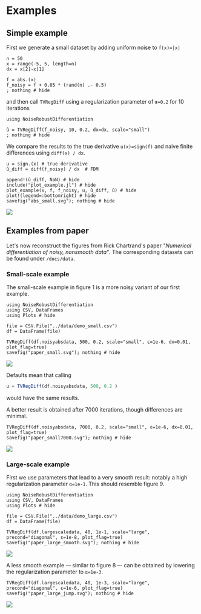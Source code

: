 # Examples

## Simple example

First we generate a small dataset by adding uniform noise to ``f(x)=|x|``

```@example abs_small
n = 50 
x = range(-5, 5, length=n)
dx = x[2]-x[1]

f = abs.(x)
f_noisy = f + 0.05 * (rand(n) .- 0.5)
; nothing # hide
```

and then call `TVRegDiff` using a regularization parameter of `α=0.2` for 10 iterations

```@example abs_small
using NoiseRobustDifferentiation

û = TVRegDiff(f_noisy, 10, 0.2, dx=dx, scale="small")
; nothing # hide
```

We compare the results to the true derivative ``u(x)=sign(f)`` and naive finite differences using `diff(x) / dx`.
```@example abs_small
u = sign.(x) # true derivative
û_diff = diff(f_noisy) / dx  # FDM

append!(û_diff, NaN) # hide
include("plot_example.jl") # hide
plot_example(x, f, f_noisy, u, û_diff, û) # hide
plot!(legend=:bottomright) # hide
savefig("abs_small.svg"); nothing # hide
```

![](abs_small.svg)

## Examples from paper
Let's now reconstruct the figures from Rick Chartrand's paper *"Numerical differentiation of noisy, nonsmooth data"*.
The corresponding datasets can be found under `/docs/data`.

### Small-scale example
The small-scale example in figure 1 is a more noisy variant of our first example.

```@example paper_small
using NoiseRobustDifferentiation
using CSV, DataFrames
using Plots # hide

file = CSV.File("../data/demo_small.csv")
df = DataFrame(file)

TVRegDiff(df.noisyabsdata, 500, 0.2, scale="small", ε=1e-6, dx=0.01, plot_flag=true)
savefig("paper_small.svg"); nothing # hide
```

![](paper_small.svg)

Defaults mean that calling

```julia
u = TVRegDiff(df.noisyabsdata, 500, 0.2 )
```

would have the same results.

A better result is obtained after 7000 iterations, though differences are minimal.

```@example paper_small
TVRegDiff(df.noisyabsdata, 7000, 0.2, scale="small", ε=1e-6, dx=0.01, plot_flag=true)
savefig("paper_small7000.svg"); nothing # hide
```

![](paper_small7000.svg)

### Large-scale example

First we use parameters that lead to a very smooth result: notably a high regularization parameter `α=1e-1`.
This should resemble figure 9.

```@example paper_large
using NoiseRobustDifferentiation
using CSV, DataFrames
using Plots # hide

file = CSV.File("../data/demo_large.csv")
df = DataFrame(file)

TVRegDiff(df.largescaledata, 40, 1e-1, scale="large", precond="diagonal", ε=1e-8, plot_flag=true)
savefig("paper_large_smooth.svg"); nothing # hide
```

![](paper_large_smooth.svg)


A less smooth example -– similar to figure 8 –- can be obtained by lowering the regularization parameter to `α=1e-3`.

```@example paper_large
TVRegDiff(df.largescaledata, 40, 1e-3, scale="large", precond="diagonal", ε=1e-6, plot_flag=true)
savefig("paper_large_jump.svg"); nothing # hide
```

![](paper_large_jump.svg)
